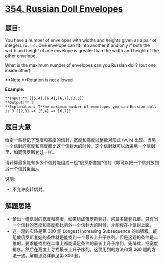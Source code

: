 # [354. Russian Doll Envelopes](https://leetcode.com/problems/russian-doll-envelopes/)


## 题目:

You have a number of envelopes with widths and heights given as a pair of integers `(w, h)`. One envelope can fit into another if and only if both the width and height of one envelope is greater than the width and height of the other envelope.

What is the maximum number of envelopes can you Russian doll? (put one inside other)

**Note:**Rotation is not allowed.

**Example:**

    **Input:** [[5,4],[6,4],[6,7],[2,3]]
    **Output:** 3
    **Explanation: T**he maximum number of envelopes you can Russian doll is 3 ([2,3] => [5,4] => [6,7]).


## 题目大意

给定一些标记了宽度和高度的信封，宽度和高度以整数对形式 (w, h) 出现。当另一个信封的宽度和高度都比这个信封大的时候，这个信封就可以放进另一个信封里，如同俄罗斯套娃一样。

请计算最多能有多少个信封能组成一组“俄罗斯套娃”信封（即可以把一个信封放到另一个信封里面）。

说明:
- 不允许旋转信封。

## 解题思路

- 给出一组信封的宽度和高度，如果组成俄罗斯套娃，问最多能套几层。只有当一个信封的宽度和高度都比另外一个信封大的时候，才能套在小信封上面。
- 这一题的实质是第 300 题 Longest Increasing Subsequence 的加强版。能组成俄罗斯套娃的条件就是能找到一个最长上升子序列。但是这题的条件是二维的，要求能找到在二维上都能满足条件的最长上升子序列。先降维，把宽度排序。然后在高度上寻找最长上升子序列。这里用到的方法和第 300 题的方法一致。解题思路详解见第 300 题。
